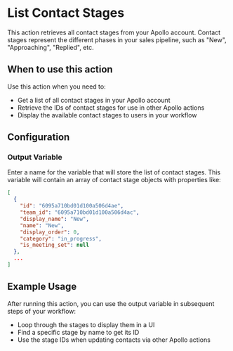 # List Contact Stages

This action retrieves all contact stages from your Apollo account. Contact stages represent the different phases in your sales pipeline, such as "New", "Approaching", "Replied", etc.

## When to use this action

Use this action when you need to:
- Get a list of all contact stages in your Apollo account
- Retrieve the IDs of contact stages for use in other Apollo actions
- Display the available contact stages to users in your workflow

## Configuration

### Output Variable
Enter a name for the variable that will store the list of contact stages. This variable will contain an array of contact stage objects with properties like:

```json
[
  {
    "id": "6095a710bd01d100a506d4ae",
    "team_id": "6095a710bd01d100a506d4ac",
    "display_name": "New",
    "name": "New",
    "display_order": 0,
    "category": "in_progress",
    "is_meeting_set": null
  },
  ...
]
```

## Example Usage

After running this action, you can use the output variable in subsequent steps of your workflow:

- Loop through the stages to display them in a UI
- Find a specific stage by name to get its ID
- Use the stage IDs when updating contacts via other Apollo actions